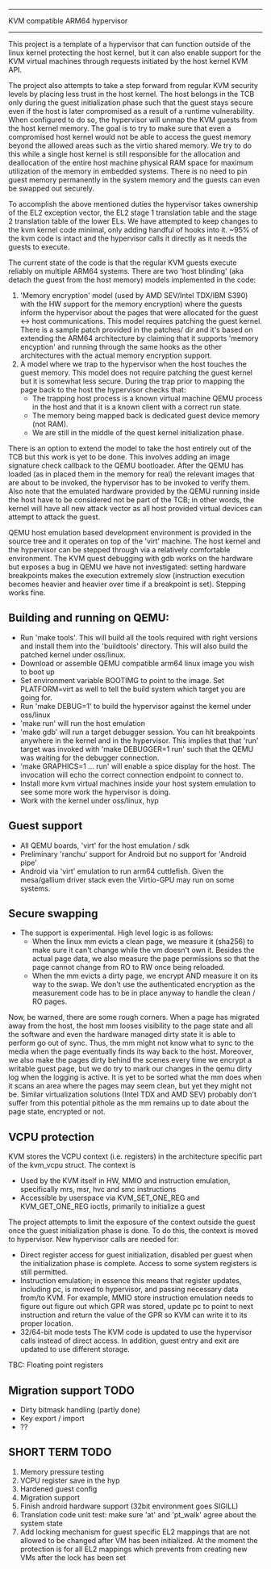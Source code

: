 ******************************************************************************
KVM compatible ARM64 hypervisor
******************************************************************************

This project is a template of a hypervisor that can function outside of the
linux kernel protecting the host kernel, but it can also enable support for
the KVM virtual machines through requests initiated by the host kernel KVM
API.

The project also attempts to take a step forward from regular KVM security
levels by placing less trust in the host kernel. The host belongs in the TCB
only during the guest initialization phase such that the guest stays secure
even if the host is later compromised as a result of a runtime vulnerability.
When configured to do so, the hypervisor will unmap the KVM guests from the
host kernel memory. The goal is to try to make sure that even a compromised
host kernel would not be able to access the guest memory beyond the allowed
areas such as the virtio shared memory. We try to do this while a single
host kernel is still responsible for the allocation and deallocation of the
entire host machine physical RAM space for maximum utilization of the memory
in embedded systems. There is no need to pin guest memory permanently in the
system memory and the guests can even be swapped out securely.

To accomplish the above mentioned duties the hypervisor takes ownership of
the EL2 exception vector, the EL2 stage 1 translation table and the stage 2
translation table of the lower ELs. We have attempted to keep changes to the
kvm kernel code minimal, only adding handful of hooks into it. ~95% of the
kvm code is intact and the hypervisor calls it directly as it needs the
guests to execute.

The current state of the code is that the regular KVM guests execute reliably
on multiple ARM64 systems. There are two 'host blinding' (aka detach the
guest from the host memory) models implemented in the code:
1) 'Memory encryption' model (used by AMD SEV/Intel TDX/IBM S390) with the HW
   support for the memory encryption) where the guests inform the hypervisor
   about the pages that were allocated for the guest <-> host communications.
   This model requires patching the guest kernel. There is a sample patch
   provided in the patches/ dir and it's based on extending the ARM64
   architecture by claiming that it supports 'memory encyption' and running
   through the same hooks as the other architectures with the actual memory
   encryption support.
2) A model where we trap to the hypervisor when the host touches the guest
   memory. This model does not require patching the guest kernel but it is
   somewhat less secure. During the trap prior to mapping the page back to
   the host the hypervisor checks that:
   - The trapping host process is a known virtual machine QEMU process in
     the host and that it is a known client with a correct run state.
   - The memory being mapped back is dedicated guest device memory (not RAM).
   - We are still in the middle of the quest kernel initialization phase.

There is an option to extend the model to take the host entirely out of the
TCB but this work is yet to be done. This involves adding an image signature
check callback to the QEMU bootloader. After the QEMU has loaded (as in
placed them in the memory for real) the relevant images that are about to be
invoked, the hypervisor has to be invoked to verify them. Also note that the
emulated hardware provided by the QEMU running inside the host have to be
considered not be part of the TCB; in other words, the kernel will have all
new attack vector as all host provided virtual devices can attempt to attack
the guest.

QEMU host emulation based development environment is provided in the source
tree and it operates on top of the 'virt' machine. The host kernel and the
hypervisor can be stepped through via a relatively comfortable environment.
The KVM quest debugging with gdb works on the hardware but exposes a bug in
QEMU we have not investigated: setting hardware breakpoints makes the
execution extremely slow (instruction execution becomes heavier and heavier
over time if a breakpoint is set). Stepping works fine.


Building and running on QEMU:
-----------------------------
- Run 'make tools'. This will build all the tools required with right versions
  and install them into the 'buildtools' directory. This will also build the
  patched kernel under oss/linux.
- Download or assemble QEMU compatible arm64 linux image you wish to boot up
- Set environment variable BOOTIMG to point to the image. Set PLATFORM=virt
  as well to tell the build system which target you are going for.
- Run 'make DEBUG=1' to build the hypervisor against the kernel under oss/linux
- 'make run' will run the host emulation
- 'make gdb' will run a target debugger session. You can hit breakpoints
  anywhere in the kernel and in the hypervisor. This implies that that 'run'
  target was invoked with 'make DEBUGGER=1 run' such that the QEMU was waiting
  for the debugger connection.
- 'make GRAPHICS=1 ... run' will enable a spice display for the host. The
  invocation will echo the correct connection endpoint to connect to.
- Install more kvm virtual machines inside your host system emulation to see
  some more work the hypervisor is doing.
- Work with the kernel under oss/linux, hyp


Guest support
------------------
- All QEMU boards, 'virt' for the host emulation / sdk
- Preliminary 'ranchu' support for Android but no support for 'Android pipe'
- Android via 'virt' emulation to run arm64 cuttlefish. Given the mesa/gallium
  driver stack even the Virtio-GPU may run on some systems.


Secure swapping
-----------------
- The support is experimental. High level logic is as follows:
  - When the linux mm evicts a clean page, we measure it (sha256) to make sure
    it can't change while the vm doesn't own it. Besides the actual page data,
    we also measure the page permissions so that the page cannot change from RO
    to RW once being reloaded.
  - When the mm evicts a dirty page, we encrypt AND measure it on its way to the
    swap. We don't use the authenticated encryption as the measurement code has
    to be in place anyway to handle the clean / RO pages.

Now, be warned, there are some rough corners. When a page has migrated away
from the host, the host mm looses visibility to the page state and all the
software and even the hardware managed dirty state it is able to perform go out
of sync. Thus, the mm might not know what to sync to the media when the page
eventually finds its way back to the host. Moreover, we also make the pages
dirty behind the scenes every time we encrypt a writable guest page, but we do
try to mark our changes in the qemu dirty log when the logging is active. It is
yet to be sorted what the mm does when it scans an area where the pages may seem
clean, but yet they might not be. Similar virtualization solutions (Intel TDX
and AMD SEV) probably don't suffer from this potential pithole as the mm remains
up to date about the page state, encrypted or not.


VCPU protection
---------------
KVM stores the VCPU context (i.e. registers) in the architecture specific part
of the kvm_vcpu struct. The context is
- Used by the KVM itself in HW, MMIO and instruction emulation, specifically
  mrs, msr, hvc and smc instructions
- Accessible by userspace via KVM_SET_ONE_REG and KVM_GET_ONE_REG ioctls,
  primarily to initialize a guest

The project attempts to limit the exposure of the context outside the guest
once the guest initialization phase is done. To do this, the context is moved
to hypervisor. New hypervisor calls are needed for:
- Direct register access for guest initialization, disabled per guest when the
  initialization phase is complete. Access to some system registers is still
  permitted.
- Instruction emulation; in essence this means that register updates, including
  pc, is moved to hypervisor, and passing necessary data from/to KVM. For
  example, MMIO store instruction emulation needs to figure out figure out
  which GPR was stored, update pc to point to next instruction and return the
  value of the GPR so KVM can write it to its proper location.
- 32/64-bit mode tests
The KVM code is updated to use the hypervisor calls instead of direct access.
In addition, guest entry and exit are updated to use different storage.

TBC: Floating point registers


Migration support TODO
-----------------------
- Dirty bitmask handling (partly done)
- Key export / import
- ??


SHORT TERM TODO
----------------
1) Memory pressure testing
2) VCPU register save in the hyp
3) Hardened guest config
4) Migration support
5) Finish android hardware support (32bit environment goes SIGILL)
6) Translation code unit test: make sure 'at' and 'pt_walk' agree about the
   system state
7) Add locking mechanism for guest specific EL2 mappings that are not allowed
   to be changed after VM has been initialized. At the moment the protection
   is for all EL2 mappings which prevents from creating new VMs after the lock
   has been set
